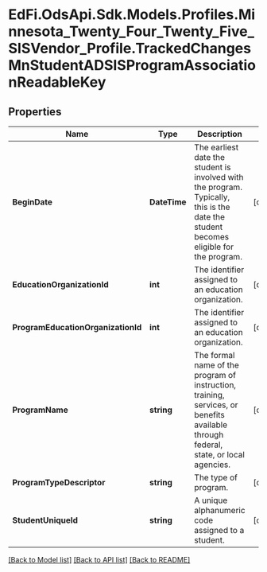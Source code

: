 # EdFi.OdsApi.Sdk.Models.Profiles.Minnesota_Twenty_Four_Twenty_Five_SISVendor_Profile.TrackedChangesMnStudentADSISProgramAssociationReadableKey

## Properties

Name | Type | Description | Notes
------------ | ------------- | ------------- | -------------
**BeginDate** | **DateTime** | The earliest date the student is involved with the program. Typically, this is the date the student becomes eligible for the program. | [optional] 
**EducationOrganizationId** | **int** | The identifier assigned to an education organization. | [optional] 
**ProgramEducationOrganizationId** | **int** | The identifier assigned to an education organization. | [optional] 
**ProgramName** | **string** | The formal name of the program of instruction, training, services, or benefits available through federal, state, or local agencies. | [optional] 
**ProgramTypeDescriptor** | **string** | The type of program. | [optional] 
**StudentUniqueId** | **string** | A unique alphanumeric code assigned to a student. | [optional] 

[[Back to Model list]](../README.md#documentation-for-models) [[Back to API list]](../README.md#documentation-for-api-endpoints) [[Back to README]](../README.md)

